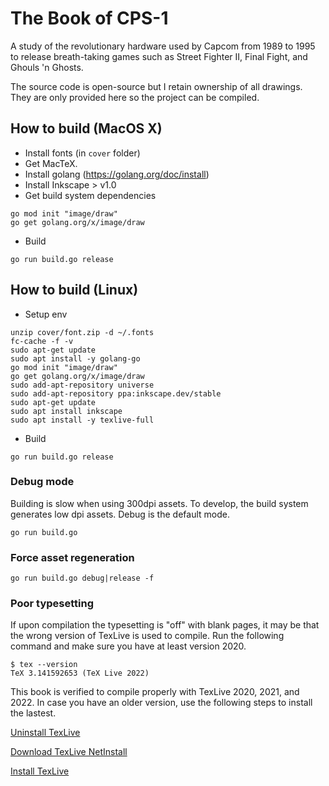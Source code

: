 # The Book of CPS-1

A study of the revolutionary hardware used by Capcom from 1989 to 1995 to release breath-taking games such as Street Fighter II, Final Fight, and 
Ghouls 'n Ghosts.

The source code is open-source but I retain ownership of all drawings. They are only provided here so the project can be compiled.

## How to build (MacOS X)

- Install fonts (in `cover` folder)
- Get MacTeX.
- Install golang (https://golang.org/doc/install)
- Install Inkscape > v1.0
- Get build system dependencies 
```
go mod init "image/draw"
go get golang.org/x/image/draw
```
- Build
```
go run build.go release
```

## How to build (Linux)

- Setup env
```
unzip cover/font.zip -d ~/.fonts
fc-cache -f -v
sudo apt-get update
sudo apt install -y golang-go
go mod init "image/draw"
go get golang.org/x/image/draw
sudo add-apt-repository universe
sudo add-apt-repository ppa:inkscape.dev/stable
sudo apt-get update
sudo apt install inkscape
sudo apt install -y texlive-full
```

- Build
```
go run build.go release
```

### Debug mode

Building is slow when using 300dpi assets. To develop, the build system generates low dpi assets. 
Debug is the default mode.

```
go run build.go
```

### Force asset regeneration
```
go run build.go debug|release -f
```

### Poor typesetting

If upon compilation the typesetting is "off" with blank pages, it may be that the wrong version of TexLive is used to compile. Run the following command and make sure you have at least version 2020.

```
$ tex --version
TeX 3.141592653 (TeX Live 2022)
```

This book is verified to compile properly with TexLive 2020, 2021, and 2022. In case you have an older version, use the following steps to install the lastest.

[Uninstall TexLive](https://puttym.github.io/update-texlive)

[Download TexLive NetInstall](https://www.tug.org/texlive/acquire-netinstall.html)

[Install TexLive](https://www.tug.org/texlive/quickinstall.html)